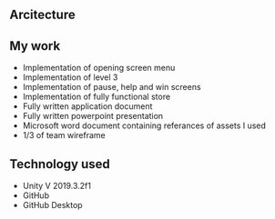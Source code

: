 ## Arcitecture

## My work
* Implementation of opening screen menu 
* Implementation of level 3
* Implementation of pause, help and win screens
* Implementation of fully functional store
* Fully written application document
* Fully written powerpoint presentation
* Microsoft word document containing referances of assets I used
* 1/3 of team wireframe 

## Technology used 
* Unity V 2019.3.2f1
* GitHub
* GitHub Desktop
